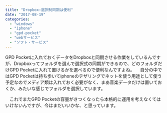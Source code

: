 ```yaml
---
title: "Dropbox:選択制同期は便利"
date: "2017-08-19"
categories: 
  - "windows"
  - "iphone"
  - "gpd-pocket"
  - "webサービス"
  - "ソフト・サービス"
---
```


GPD Pocketに入れておくデータをDropboxと同期させる作業をしているんですが、Dropboxってフォルダを選んで選択式の同期ができるので、どのフォルダだけGPD Pocketに入れて置けるかを選べるので便利なんですよね。 　自分の中ではGPD Pocketは持ち歩いてiphoneのテザリングでネットを使う用途として使う予定なのでメディア類は入れておく必要がなく、まあ音楽データだけは置いておくか、みたいな感じでフォルダを選択しています。

　これでまたGPD Pocketの容量がきつくなったら本格的に運用を考えなくてはいけないんですが、今はまだいいかな、と思っています。
